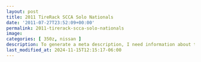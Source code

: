 ```yaml
---
layout: post
title: 2011 TireRack SCCA Solo Nationals
date: '2011-07-27T23:52:09+00:00'
permalink: 2011-tirerack-scca-solo-nationals
image:
categories: [ 350z, nissan ]
description: To generate a meta description, I need information about the content of the blog post. Could you please provide more details about the blog post?
last_modified_at: 2024-11-15T12:15:17-06:00
---
```





